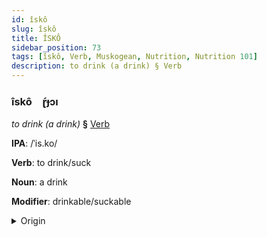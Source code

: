 ```yaml
---
id: îskô
slug: îskô
title: ÎSKÔ
sidebar_position: 73
tags: [îskô, Verb, Muskogean, Nutrition, Nutrition 101]
description: to drink (a drink) § Verb
---
```


### îskô&emsp;<span kind="abugida">ɽ́ɟɔı</span>

*to drink (a drink)* **§** [Verb](../../tags/Verb)

**IPA**: /ˈis.ko/

**Verb**: to drink/suck

**Noun**: a drink

**Modifier**: drinkable/suckable

<details>
    <summary>Origin</summary>
    Chickasaw ishko   /iʃ.ko/<br/>
    <em>Muskogean Language Family</em>
</details>